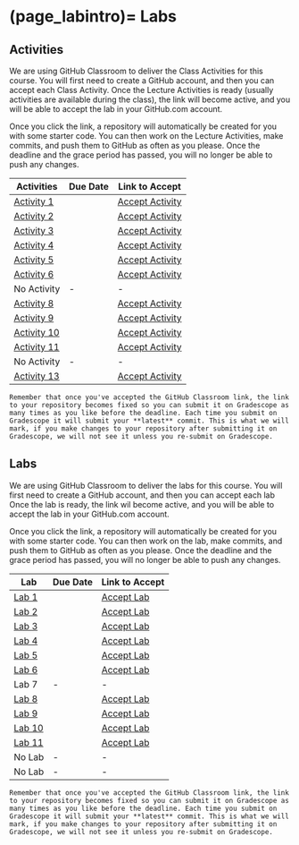 (page_labintro)=
Labs
=======================

<head>
    <base target="_blank">
</head>

## Activities

We are using GitHub Classroom to deliver the Class Activities for this course.
You will first need to create a GitHub account, and then you can accept each Class Activity.
Once the Lecture Activities is ready (usually activities are available during the class), the link will become active, and you will be able to accept the lab in your GitHub.com account.

Once you click the link, a repository will automatically be created for you with some starter code.
You can then work on the Lecture Activities, make commits, and push them to GitHub as often as you please. 
Once the deadline and the grace period has passed, you will no longer be able to push any changes.

| Activities                           | Due Date | Link to Accept      |
|--------------------------------------|----------|---------------------|
| [Activity 1](class/week01/activity)  |          | [Accept Activity]() |
| [Activity 2](class/week02/activity)  |          | [Accept Activity]() |
| [Activity 3](class/week03/activity)  |          | [Accept Activity]() |
| [Activity 4](class/week04/activity)  |          | [Accept Activity]() |
| [Activity 5](class/week05/activity)  |          | [Accept Activity]() |
| [Activity 6](class/week06/activity)  |          | [Accept Activity]() |
| No Activity                          | -        | -                   |
| [Activity 8](class/week08/activity)  |          | [Accept Activity]() |
| [Activity 9](class/week09/activity)  |          | [Accept Activity]() |
| [Activity 10](class/week10/activity) |          | [Accept Activity]() |
| [Activity 11](class/week11/activity) |          | [Accept Activity]() |
| No Activity                          | -        | -                   |
| [Activity 13](class/week13/activity) |          | [Accept Activity]() |

```{tip}
Remember that once you've accepted the GitHub Classroom link, the link to your repository becomes fixed so you can submit it on Gradescope as many times as you like before the deadline. Each time you submit on Gradescope it will submit your **latest** commit. This is what we will mark, if you make changes to your repository after submitting it on Gradescope, we will not see it unless you re-submit on Gradescope.
```

## Labs

We are using GitHub Classroom to deliver the labs for this course.
You will first need to create a GitHub account, and then you can accept each lab
Once the lab is ready, the link wil become active, and you will be able to accept the lab in your GitHub.com account.

Once you click the link, a repository will automatically be created for you with some starter code.
You can then work on the lab, make commits, and push them to GitHub as often as you please. 
Once the deadline and the grace period has passed, you will no longer be able to push any changes.

| Lab                     | Due Date | Link to Accept |
|-------------------------|----------|----------------|
| [Lab 1](week01/lab.md)  |          | [Accept Lab]() |
| [Lab 2](week02/lab.md)  |          | [Accept Lab]() |
| [Lab 3](week03/lab.md)  |          | [Accept Lab]() |
| [Lab 4](week04/lab.md)  |          | [Accept Lab]() |
| [Lab 5](week05/lab.md)  |          | [Accept Lab]() |
| [Lab 6](week06/lab.md)  |          | [Accept Lab]() |
| Lab 7                   | -        | -              |
| [Lab 8](week08/lab.md)  |          | [Accept Lab]() |
| [Lab 9](week09/lab.md)  |          | [Accept Lab]() |
| [Lab 10](week10/lab.md) |          | [Accept Lab]() |
| [Lab 11](week11/lab.md) |          | [Accept Lab]() |
| No Lab                  | -        | -              |
| No Lab                  | -        | -              |


```{tip}
Remember that once you've accepted the GitHub Classroom link, the link to your repository becomes fixed so you can submit it on Gradescope as many times as you like before the deadline. Each time you submit on Gradescope it will submit your **latest** commit. This is what we will mark, if you make changes to your repository after submitting it on Gradescope, we will not see it unless you re-submit on Gradescope.
```